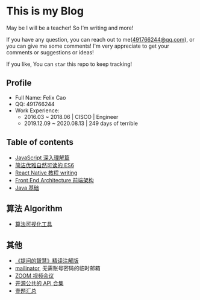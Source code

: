 # This is my Blog

May be I will be a teacher! So I‘m writing and more!

If you have any question, you can reach out to me(491766244@qq.com), or you can give me some comments! I'm very appreciate to get your comments or suggestions or ideas!

If you like, You can `star` this repo to keep tracking! 

## Profile
- Full Name: Felix Cao
- QQ: 491766244
- Work Experience:
    - 2016.03 ~ 2018.06 | CISCO | Engineer
    - 2019.12.09 ~ 2020.08.13 | 249 days of terrible 

## Table of contents

- [JavaScript 深入理解篇](https://github.com/felix-cao/Blog/blob/master/JavaScript.md)
- [简洁优雅自然可读的 ES6](https://github.com/felix-cao/Blog/blob/master/ES6.md)
- [React Native 教程 writing](https://github.com/felix-cao/Blog/blob/master/react-native-tutorial.md)
- [Front End Architecture 前端架构](https://github.com/felix-cao/Blog/blob/master/architecture-front-end.md)
- [Java 基础](https://github.com/felix-cao/Blog/blob/master/java.md)

## 算法 Algorithm
- [算法可视化工具](http://algorithm-visualizer.org)

## 其他
- [《提问的智慧》精读注解版](https://hacpai.com/article/1536377163156)
- [mailinator](https://www.mailinator.com/), 无需账号密码的临时邮箱
- [ZOOM 视频会议](https://zoom.us/pricing)
- [开源公共的 API 合集](https://github.com/toddmotto/public-apis)
- [壹题汇总](https://github.com/Advanced-Frontend/Daily-Interview-Question)
